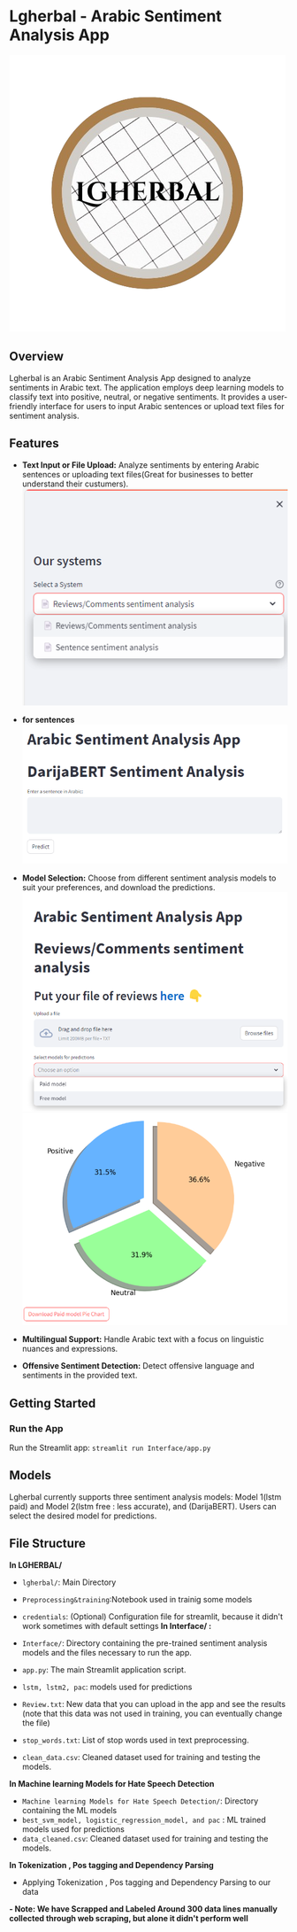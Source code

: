 # Lgherbal - Arabic Sentiment Analysis App
  ![LOGO](Logo.png)

## Overview

Lgherbal is an Arabic Sentiment Analysis App designed to analyze sentiments in Arabic text. The application employs deep learning models to classify text into positive, neutral, or negative sentiments. It provides a user-friendly interface for users to input Arabic sentences or upload text files for sentiment analysis.

## Features

- **Text Input or File Upload:** Analyze sentiments by entering Arabic sentences or uploading text files(Great for businesses to better understand their custumers).
  ![Sidebar](Screenshots/Sidebar_systems.png)
- **for sentences**
  ![Sidebar](Screenshots/sentence_input.png)

- **Model Selection:** Choose from different sentiment analysis models to suit your preferences, and download the predictions.
  ![Model_selection](Screenshots/for_uploads.png)
  ![Download](Screenshots/download_chart.png)


- **Multilingual Support:** Handle Arabic text with a focus on linguistic nuances and expressions.
- **Offensive Sentiment Detection:** Detect offensive language and sentiments in the provided text.


## Getting Started

### Run the App

Run the Streamlit app: `streamlit run Interface/app.py`

## Models

Lgherbal currently supports three sentiment analysis models: Model 1(lstm paid) and Model 2(lstm free : less accurate), and (DarijaBERT). Users can select the desired model for predictions.



## File Structure

**In LGHERBAL/**

- `lgherbal/`: Main Directory 
- `Preprocessing&training`:Notebook used in trainig some models
- `credentials`: (Optional) Configuration file for streamlit, because it didn't work sometimes with default settings 
**In Interface/ :**

- `Interface/`: Directory containing the pre-trained sentiment analysis models and the files necessary to run the app.
- `app.py`: The main Streamlit application script.
- `lstm, lstm2, pac`: models used for predictions
- `Review.txt`: New data that you can upload in the app and see the results (note that this data was not used in training, you can eventually change the file)
- `stop_words.txt`: List of stop words used in text preprocessing.
- `clean_data.csv`: Cleaned dataset used for training and testing the models.



**In Machine learning Models for Hate Speech Detection**

- `Machine learning Models for Hate Speech Detection/`: Directory containing the ML models
- `best_svm_model, logistic_regression_model, and pac` : ML trained models used for predictions
- `data_cleaned.csv`: Cleaned dataset used for training and testing the models.


**In Tokenization , Pos tagging and Dependency Parsing**
- Applying Tokenization , Pos tagging and Dependency Parsing to our data

**- Note: We have Scrapped and Labeled Around 300 data lines manually collected through web scraping, but alone it didn't perform well**
